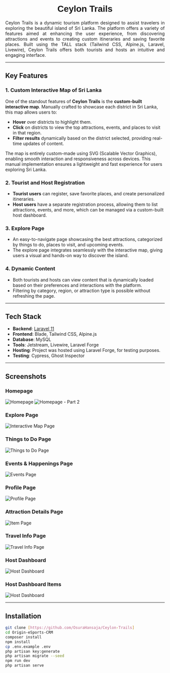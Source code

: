 <h1 align="center" style="font-family: 'Orbitron', sans-serif;">Ceylon Trails</h1>

<p align="justify">
  Ceylon Trails is a dynamic tourism platform designed to assist travelers in exploring the beautiful island of Sri Lanka. The platform offers a variety of features aimed at enhancing the user experience, from discovering attractions and events to creating custom itineraries and saving favorite places. Built using the TALL stack (Tailwind CSS, Alpine.js, Laravel, Livewire), Ceylon Trails offers both tourists and hosts an intuitive and engaging interface.
</p>

---

## Key Features

### 1. **Custom Interactive Map of Sri Lanka**
One of the standout features of **Ceylon Trails** is the **custom-built interactive map**. Manually crafted to showcase each district in Sri Lanka, this map allows users to:
- **Hover** over districts to highlight them.
- **Click** on districts to view the top attractions, events, and places to visit in that region.
- **Filter results** dynamically based on the district selected, providing real-time updates of content.
  
The map is entirely custom-made using SVG (Scalable Vector Graphics), enabling smooth interaction and responsiveness across devices. This manual implementation ensures a lightweight and fast experience for users exploring Sri Lanka.

### 2. **Tourist and Host Registration**
- **Tourist users** can register, save favorite places, and create personalized itineraries.
- **Host users** have a separate registration process, allowing them to list attractions, events, and more, which can be managed via a custom-built host dashboard.

### 3. **Explore Page**
- An easy-to-navigate page showcasing the best attractions, categorized by things to do, places to visit, and upcoming events.
- The explore page integrates seamlessly with the interactive map, giving users a visual and hands-on way to discover the island.

### 4. **Dynamic Content**
- Both tourists and hosts can view content that is dynamically loaded based on their preferences and interactions with the platform.
- Filtering by category, region, or attraction type is possible without refreshing the page.


---

## Tech Stack

- **Backend**: [Laravel 11](https://laravel.com/)
- **Frontend**: Blade, Tailwind CSS, Alpine.js
- **Database**: MySQL
- **Tools**: Jetstream, Livewire, Laravel Forge
- **Hosting**: Project was hosted using Laravel Forge, for testing purposes.
- **Testing**: Cypress, Ghost Inspector

---

## Screenshots

### Homepage
![Homepage](public/Images/readme/HomePage.png)
![Homepage - Part 2](public/Images/readme/HomePageP2.png)

### Explore Page
![Interactive Map Page](public/Images/readme/ExplorePage.png)

### Things to Do Page
![Things to Do Page](public/Images/readme/ThingsToDoPage.png)

### Events & Happenings Page
![Events Page](public/Images/readme/EventsPage.png)

### Profile Page
![Profile Page](public/Images/readme/UserProfile.png)

### Attraction Details Page
![Item Page](public/Images/readme/AttractionDetailsPage.png)

### Travel Info Page
![Travel Info Page](public/Images/readme/TravelInfoPage.png)

### Host Dashboard
![Host Dashboard](public/Images/readme/HostDashboard.png)

### Host Dashboard Items
![Host Dashboard](public/Images/readme/HostDashboardItems.png)


---

## Installation

```bash
git clone [https://github.com/OsuraHansaja/Ceylon-Trails]
cd Origin-eSports-CRM
composer install
npm install
cp .env.example .env
php artisan key:generate
php artisan migrate --seed
npm run dev
php artisan serve
